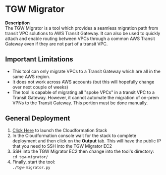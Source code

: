 # TGW Migrator

**Description** <br>
The TGW Migrator is a tool which provides a seamless migration path from transit VPC solutions to AWS Transit Gateway. It can also be used to quickly attach and enable routing between VPCs through a common AWS Transit Gateway even if they are not part of a transit VPC.

## Important Limitations <br>
- This tool can only migrate VPCs to a Transit Gateway which are all in the same AWS region.
- It does not work across AWS accounts (but this will hopefully change over next couple of weeks)
- The tool is capable of migrating all "spoke VPCs" in a transit VPC to a Transit Gateway. However, it cannot automate the migration of on-prem VPNs to the Transit Gateway. This portion must be done manually.

## General Deployment
<ol>
  <li> <a href="https://console.aws.amazon.com/cloudformation/home?region=us-east-1#/stacks/new?stackName=TGW-Migrator&templateURL=https://s3.amazonaws.com/secure-options/tgw-migrator-cf.json">Click Here</a> to launch the Cloudformation Stack
  </li> 
  <li>
    In the Cloudformation console wait for the stack to complete deployment and then click on the <b>Output</b> tab. This will have the public IP that you need to SSH into the TGW Migrator EC2
  </li>
  <li>
    SSH into the TGW Migrator EC2 then change into the tool's directory:<br>
    <code>cd tgw-migrator/</code>
  </li>
  <li>
    Finally, start the tool:<br>
    <code>./tgw-migrator.py</code>
  </li>
 </ol>
